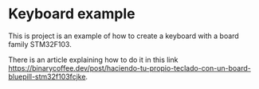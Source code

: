 # Keyboard example

This is project is an example of how to create a keyboard with a board family STM32F103.

There is an article explaining how to do it in this link https://binarycoffee.dev/post/haciendo-tu-propio-teclado-con-un-board-bluepill-stm32f103fcjke.

